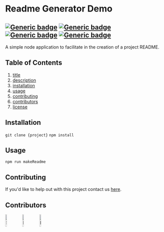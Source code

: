 # Readme Generator Demo
[![Generic badge](https://img.shields.io/badge/.js-42%25%0D%0A-584204.svg)](https://shields.io/) [![Generic badge](https://img.shields.io/badge/.json-28%25%0D%0A-ed1a7e.svg)](https://shields.io/) [![Generic badge](https://img.shields.io/badge/.md-14%25%0D%0A-1c32c4.svg)](https://shields.io/) [![Generic badge](https://img.shields.io/badge/.yml-14%25%0D%0A-da0ec4.svg)](https://shields.io/)
---
A simple node application to facilitate in the creation of a project README.

## Table of Contents
1. [title](#title)
2. [description](#description)
3. [installation](#installation)
4. [usage](#usage)
5. [contributing](#contributing)
6. [contributors](#contributors)
7. [license](#license)

## Installation
``` git clone {project} ```
``` npm install ```

## Usage
``` npm run makeReadme ```

## Contributing
If you'd like to help out with this project contact us [here](#).

## Contributors
<a href="https://github.com/Spazcool"><img src="https://avatars2.githubusercontent.com/u/17243640?v=4" title="Spazcool" width="10%"/></a> <a href="https://github.com/bowdwin"><img src="https://avatars1.githubusercontent.com/u/6236987?v=4" title="bowdwin" width="10%"/></a> <a href="https://github.com/MariaKhantech"><img src="https://avatars3.githubusercontent.com/u/61640527?v=4" title="MariaKhantech" width="10%"/></a>
